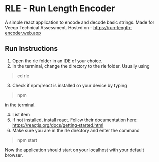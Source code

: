# RLE - Run Length Encoder
A simple react application to encode and decode basic strings.
Made for Veeqo Technical Assessment.
Hosted on - https://run-length-encoder.web.app


## Run Instructions

 1. Open the rle folder in an IDE of your choice.
 2. In the terminal, change the directory to the rle folder. Usually using 

> cd rle

 3. Check if npm/react is installed on your device by typing 

> npm

in the terminal.
 

 4. List item
 5. If not installed, install react. Follow their documentation here: https://reactjs.org/docs/getting-started.html
 6. Make sure you are in the rle directory and enter the command 
> npm start

Now the application should start on your localhost with your default browser.
